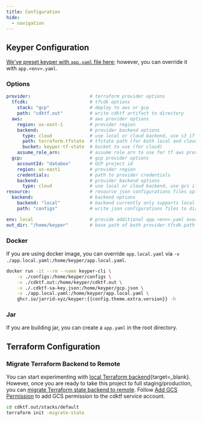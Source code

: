 ```yaml
---
title: Configuration
hide:
  - navigation
---
```


## Keyper Configuration

[We've preset keyper with `app.yaml` file here](https://github.com/jarrid-xyz/keyper/blob/main/lib/src/main/resources/app.yaml); however, you can override it with `app.<env>.yaml`.

### Options

```yaml
provider:                      # terraform provider options
  tfcdk:                       # tfcdk options
    stack: "gcp"               # deploy to aws or gcp
    path: "cdktf.out"          # write cdktf artifact to directory
  aws:                         # aws provider options
    region: us-east-1          # provider region
    backend:                   # provider backend options
      type: cloud              # use local or cloud backend, use s3 if cloud
      path: terraform.tfstate  # tfstate path (for both local and cloud)
      bucket: keyper-tf-state  # bucket to use (for cloud)
    assume_role_arn:           # assume role arn to use for tf aws provider (optional)
  gcp:                         # gcp provider options
    accountId: "databoo"       # GCP project id
    region: us-east1           # provider region
    credentials:               # path to provider credentials
    backend:                   # provider backend options
      type: cloud              # use local or cloud backend, use gcs if cloud
resource:                      # resource json configurations files options
  backend:                     # backend options
    backend: "local"           # backend currently only supports local
    path: "configs"            # write json configurations files to directory

env: local                     # provide additional app.<env>.yaml override options
out_dir: "/home/keyper"        # base path of both provider.tfcdk.path and resource.backend.path
```

### Docker

If you are using docker image, you can override `app.local.yaml` via `-v ./app.local.yaml:/home/keyper/app.local.yaml`.

```bash
docker run -it --rm --name keyper-cli \
    -v ./configs:/home/keyper/configs \
    -v ./cdktf.out:/home/keyper/cdktf.out \
    -v ./.cdktf-sa-key.json:/home/keyper/gcp.json \
    -v ./app.local.yaml:/home/keyper/app.local.yaml \
    ghcr.io/jarrid-xyz/keyper:{{config.theme.extra.version}} -h
```

### Jar

If you are building jar, you can create a `app.yaml` in the root directory.


## Terraform Configuration

### Migrate Terraform Backend to Remote

You can start experimenting with [local Terraform backend](https://developer.hashicorp.com/terraform/language/settings/backends/local){target=_blank}. However, once you are ready to take this project to full staging/production, you can [migrate Terraform state backend to remote](https://developer.hashicorp.com/terraform/tutorials/cloud/cloud-migrate). Follow [Add GCS Permission](./gcp.md#add-gcs-permission) to add GCS permission to the cdktf service account.

```bash
cd cdktf.out/stacks/default
terraform init -migrate-state
```
